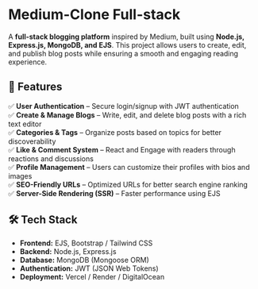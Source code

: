 # Medium-Clone Full-stack

A **full-stack blogging platform** inspired by Medium, built using **Node.js, Express.js, MongoDB, and EJS**. This project allows users to create, edit, and publish blog posts while ensuring a smooth and engaging reading experience.

## 🚀 Features

✅ **User Authentication** – Secure login/signup with JWT authentication  
✅ **Create & Manage Blogs** – Write, edit, and delete blog posts with a rich text editor  
✅ **Categories & Tags** – Organize posts based on topics for better discoverability  
✅ **Like & Comment System** – React and Engage with readers through reactions and discussions  
✅ **Profile Management** – Users can customize their profiles with bios and images  
✅ **SEO-Friendly URLs** – Optimized URLs for better search engine ranking  
✅ **Server-Side Rendering (SSR)** – Faster performance using EJS

## 🛠 Tech Stack

- **Frontend:** EJS, Bootstrap / Tailwind CSS
- **Backend:** Node.js, Express.js
- **Database:** MongoDB (Mongoose ORM)
- **Authentication:** JWT (JSON Web Tokens)
- **Deployment:** Vercel / Render / DigitalOcean
